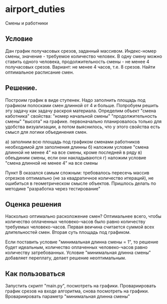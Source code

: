 # airport_duties

Смены и работники

## Условие

Дан график получасовых срезов, заданный массивом. Индекс-номер смены, значение - требуемое количество человек.
В одну смену можно ставить одного человека, продолжительность смены - не менее 4 получасовых срезов. 
Вариант: не менее 4 часов, т.е. 8 срезов.
Найти оптимальное расписание смен.

## Решение.

Построим график в виде ступенек. 
Надо заполнить площадь под графиком полосками смен длинной от 4 и больше.
Попробуем решить эту задачу как задачу раскроя материала.
Определим объект "смена каботника"
свойства:
"номер начальной смены"
"продолжительность смены"
"высота" на графике. первоначально планировалось только для удобства визуализации, 
а потом выяснилось, что у этого свойства есть смысл для логики объединения смен.



а) заполним всю площадь под графиком сменами работников необходимой для заполнения длинны
б) наложим условие "смена длинной не менее 4" на все смены, кроме последней в ряду
в) обеъдиним смены, если они накладываются
г) наложим условие  "смена длинной не менее 4" на все смены


Пункт В оказался самым сложным: требовалось пересечь массив отрезков оптимально (не за квадратичное количество итераций), не ошибиться в геометрическом смысле объектов.
Пришлось делать по методике "разработка через тестирование"

## Оценка решения
Насколько оптимально расколожение смен? Оптимальнее всего, чтобы количество оплаченных человеко-часов было равно количеству требуемых человеко-часов.
Первая веичина считается суммой всех длительностей смен. Вторая суть площадь под графиком.

Если поставить условие "минимальная длинна смены = 1", то решение будет идеальным, количество оплаченных человеко-часов равно количеству затребованных.
Условие "минимальная длинна смены" добавляет переплату, делает решение неоптимальным.

## Как пользоваться
Запустить скрипт "main.py", посмотреть на графики.
Провариировать график срезов на входе алгоритма, снова посмотреть на графики.
Вровариировать параметр "минимальная длинна смены"




